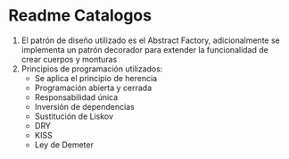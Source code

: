 # Readme Catalogos	

1. El patrón de diseño utilizado es el Abstract Factory, adicionalmente se implementa un patrón decorador para extender la funcionalidad de crear cuerpos y monturas
2. Principios de programación utilizados:
   - Se aplica el principio de herencia
   - Programación abierta y cerrada
   - Responsabilidad única
   - Inversión de dependencias
   - Sustitución de Liskov
   - DRY
   - KISS
   - Ley de Demeter

